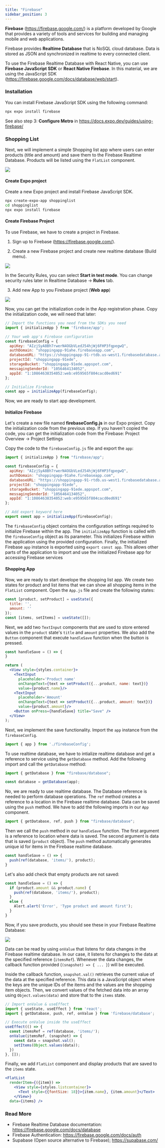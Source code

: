 ```yaml
---
title: "Firebase"
sidebar_position: 3
---
```

**Firebase** (https://firebase.google.com/) is a platform developed by Google that provides a variety of tools and services for building and managing mobile and web applications. 

Firebase provides **Realtime Database** that is NoSQL cloud database. Data is stored as JSON and synchronized in realtime to every connected client. 

To use the Firebase Realtime Database with React Native, you can use **Firebase JavaScript SDK** or **React Native Firebase**. In this material, we are using the JavaScript SDK (https://firebase.google.com/docs/database/web/start).
### Installation
You can install Firebase JavaScript SDK using the following command:
```bash
npx expo install firebase
```
See also step 3: **Configure Metro** in https://docs.expo.dev/guides/using-firebase/
### Shopping List
Next, we will implement a simple Shopping list app where users can enter products (title and amount) and save them to the Firebase Realtime Database. Products will be listed using the `FlatList` component. 

![](img/shoppinglist.png)

#### Create Expo project
Create a new Expo project and install Firebase JavaScript SDK.

```bash
npx create-expo-app shoppinglist
cd shoppinglist
npx expo install firebase
```

#### Create Firebase Project
To use Firebase, we have to create a project in Firebase.

1. Sign up to Firebase (https://firebase.google.com/).

2. Create a new Firebase project and create new realtime database (Build menu).

![](img/firebase_app.png) 

In the Security Rules, you can select **Start in test mode**. You can change security rules later in Realtime Database -> **Rules** tab.

3. Add new App to you Firebase project (**Web app**) 

![](img/firebase_app2.png) 

Now, you can get the initialization code in the App registration phase. Copy the initialization code, we will need that later:

```js
// Import the functions you need from the SDKs you need
import { initializeApp } from 'firebase/app';

// Your web app's Firebase configuration
const firebaseConfig = {
  apiKey: "AIzjSyA8Bh7rwerN4OGbVLedJ54hjWj6FHP3fqpegwQ",
  authDomain: "shoppingapp-91ahe.firebaseapp.com",
  databaseURL: "https://shoppingapp-91-rtdb.us-west1.firebasedatabase.app",
  projectId: "shoppingapp-91ede",
  storageBucket: "shoppingapp-91ede.appspot.com",
  messagingSenderId: "1056464134052",
  appId: "1:10864638354052:web:e959565f804cacd0ed691"
};

// Initialize Firebase
const app = initializeApp(firebaseConfig);
```
Now, we are ready to start app development.

#### Initialize Firebase

Let's create a new file named **firebaseConfig.js** in our Expo project. Copy the initialization code from the previous step. If you haven't copied the code, you can get the initialization code from the Firebase: Project Overview -> Project Settings

Copy the code to the `firebaseConfig.js` file and export the `app`:

```js title="firebaseConfig.js
import { initializeApp } from "firebase/app";

const firebaseConfig = {
  apiKey: "AIzjSyA8Bh7rwerN4OGbVLedJ54hjWj6FHP3fqpegwQ",
  authDomain: "shoppingapp-91ahe.firebaseapp.com",
  databaseURL: "https://shoppingapp-91-rtdb.us-west1.firebasedatabase.app",
  projectId: "shoppingapp-91ede",
  storageBucket: "shoppingapp-91ede.appspot.com",
  messagingSenderId: "1056464134052",
  appId: "1:10864638354052:web:e959565f804cacd0ed691"
};

// Add export keyword here
export const app = initializeApp(firebaseConfig);
```

The `firebaseConfig` object contains the configuration settings required to initialize Firebase within the app. The `initializeApp` function is called with the `firebaseConfig` object as its parameter. This initializes Firebase within the application using the provided configuration. Finally, the initialized Firebase `app` instance is exported using `export const app`. This allows other parts of the application to import and use the initialized Firebase app for accessing Firebase services

#### Shopping App
Now, we are ready to start develope the shopping list app. We create two states for product and list items that we can show all shopping items in the `FlatList` component. Open the `App.js` file and create the following states:
```js title="App.js"
const [product, setProduct] = useState({
  title: '',
  amount: ''
});
const [items, setItems] = useState([]);
```
Next, we add two `TextInput` components that are used to store entered values in the `product` state's `title` and `amount` properties. We also add the `Button` component that execute `handleSave` function when the button is pressed.

```jsx title="App.js"
const handleSave = () => {
}

return (  
  <View style={styles.container}>
    <TextInput 
      placeholder='Product name' 
      onChangeText={text => setProduct({...product, name: text})}
      value={product.name}/>  
    <TextInput 
      placeholder='Amount' 
      onChangeText={text => setProduct({...product, amount: text})}
      value={product.amount}/>   
    <Button onPress={handleSave} title="Save" /> 
  </View>
);
```
Next, we implement the save functionality. Import the `app` instance from the `firebaseConfig`.
```js title="App.js"
import { app } from './firebaseConfig';
```
To use realtime database, we have to intialize realtime database and get a reference to service using the `getDatabase` method. Add the following import and call the `getDatabase` method:
```js title ="App.js"
import { getDatabase } from "firebase/database";

const database = getDatabase(app);
```
No, we are ready to use realtime database. The Database reference is needed to perform database operations. The `ref` method creates a reference to a location in the Firebase realtime database. Data can be saved using the `push` method. We have to add the following imports in our `App` component. 
```js title ="App.js"
import { getDatabase, ref, push } from "firebase/database";
```
 Then we call the `push` method in our `handleSave` function. The first argument is a reference to location where data is saved. The second argument is data that is saved (`product` object). The `push` method automatically generates unique id for items in the Firebase realtime database.

```js
const handleSave = () => {
  push(ref(database, 'items/'), product); 
}
```
Let's also add check that empty products are not saved:
```js
const handleSave = () => {
  if (product.amount && product.name) {
    push(ref(database, 'items/'), product);
  }
  else {
    Alert.alert('Error', 'Type product and amount first');
  }
}
```
Now, if you save products, you should see these in your Firebase Realtime Database:

![](img/items_collection.png)

Data can be read by using `onValue` that listens for data changes in the Firebase realtime database. In our case, it listens for changes to the data at the specified reference (`itemsRef`). Whenever the data changes, the callback function provided (`(snapshot) => { ... }`) will be executed. 

Inside the callback function, `snapshot.val()` retrieves the current value of the data at the specified reference. This data is a JavaScript object where the keys are the unique IDs of the items and the values are the shopping item objects. Then, we convert values of the fetched data into an array using `Object.values(data)` and store that to the `items` state.
```js title="App.js"
// Import onValue & useEffect
import { useState, useEffect } from 'react';
import { getDatabase, push, ref, onValue } from 'firebase/database';

// Execute onValue inside the useEffect
useEffect(() => {
  const itemsRef = ref(database, 'items/');
  onValue(itemsRef, (snapshot) => {
    const data = snapshot.val();
    setItems(Object.values(data));
  })
}, []);
```
Finally, we add `FlatList` component and display products that are saved to the `items` state.
```jsx title="App.js"
<FlatList 
  renderItem={({item}) => 
    <View style={styles.listcontainer}>
      <Text style={{fontSize: 18}}>{item.name}, {item.amount}</Text>
    </View>} 
  data={items} />      
```

### Read More
- Firebase Realtime Database documentation: https://firebase.google.com/docs/database
- Firebase Authentication: https://firebase.google.com/docs/auth
- Supabase (Open source alternative to Firebase); https://supabase.com/ 
